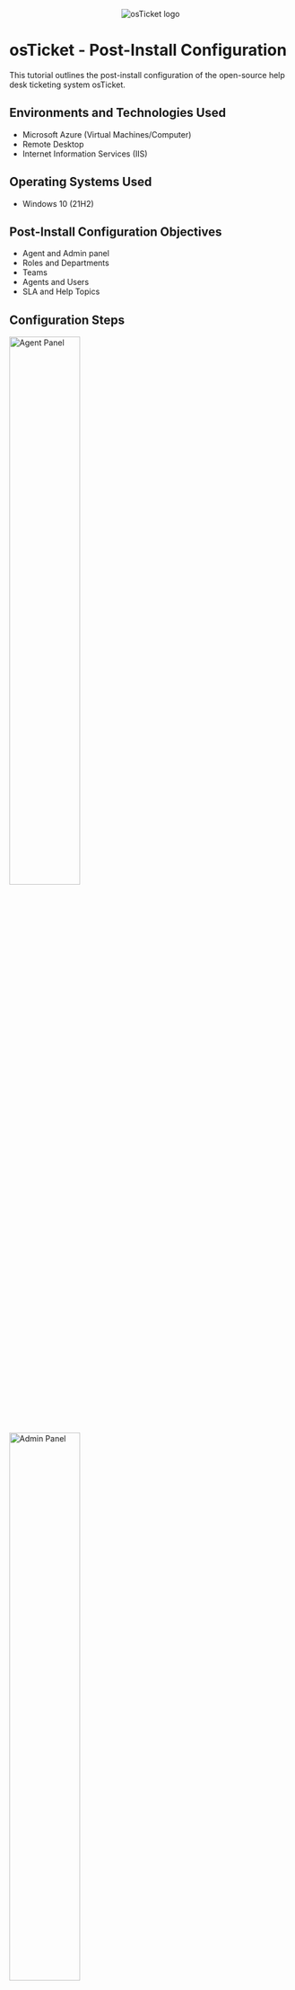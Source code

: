<p align="center">
<img src="https://i.imgur.com/Clzj7Xs.png" alt="osTicket logo"/>
</p>

<h1>osTicket - Post-Install Configuration</h1>
This tutorial outlines the post-install configuration of the open-source help desk ticketing system osTicket.<br />

<h2>Environments and Technologies Used</h2>

- Microsoft Azure (Virtual Machines/Computer)
- Remote Desktop
- Internet Information Services (IIS)

<h2>Operating Systems Used </h2>

- Windows 10</b> (21H2)

<h2>Post-Install Configuration Objectives</h2>

- Agent and Admin panel
- Roles and Departments
- Teams
- Agents and Users
- SLA and Help Topics

<h2>Configuration Steps</h2>

<p>
<img src="https://i.imgur.com/aqwY2zo.jpeg" height="50%" width="50%" alt="Agent Panel"/>
<img src="https://i.imgur.com/5XIyIiP.jpeg" height="50%" width="50%" alt="Admin Panel"/>
</p>
<p>
First, you need to login to osticket as either a agent or as the admin. Depending on which one you are the dashboard will look at different. As agent the dashboard will consists of the users, tasks, and tickets. Any tickets that you are currently working on or have completed will show as well as any tasks that need to be done. For the admin this will look like emails, settings, agents, and manage. Here you will be able to do a number of things such as set permissions, assign agents to certain deparments, and create/look at different tasks.   
</p>
<br />

<p>
<img src="https://i.imgur.com/WpZ1SFI.jpeg" height="50%" width="50%" alt="New Roles"/>
</p>
<p>
  We are going to add a new role called the Supreme admin. As the admin you want to go to agent section, select the category role and type in the name of the new role then save it so that way it will now be added. 
</p>
<br />

<p>
  <img src="https://i.imgur.com/Eu21X4z.jpeg" height="50%" width="50%" alt="New Department"/>
  <img src="https://i.imgur.com/UwJi5y7.jpeg" height="50%" width="50%" alt="New Department"/>
</p>
<p>
  Here we created a new department called Sysadmin. To create this you will need to go over to to agents the go to departments and fill out all of the information. You can also setup different things like the SLA,type, and status as well.    
</p>
<br />

<p>
<img src="https://i.imgur.com/HNuRsPF.jpeg" height="50%" width="50%" alt="New Teams"/>
<img src="https://i.imgur.com/Akkk9Oc.jpeg" height="50%" width="50%" alt="New Teams"/>
</p>
<p>
A new team was created above so you can assign certain tickets to a specific team if that needed to take place. So, we created a new team by just going over to the agents section and going to teams. Once there you can fill out the information and save it. 
</p>
<br />

<p>
  <img src="https://i.imgur.com/VEVDPGW.jpeg" height="50%" width="50%" alt=" New Agents"/>
</p>
<p>
  
</p>
<br />


<p>
   <img src="https://i.imgur.com/fu4VlVE.jpeg" height="50%" width="50%" alt="New Users"/>
   <img src="https://i.imgur.com/OkdqFjm.jpeg" height="50%" width="50%" alt="New Users"/>
</p>
<p>
Lorem ipsum dolor sit amet, consectetur adipiscing elit, sed do eiusmod tempor incididunt ut labore et dolore magna aliqua. Ut enim ad minim veniam, quis nostrud exercitation ullamco laboris nisi ut aliquip ex ea commodo consequat. Duis aute irure dolor in reprehenderit in voluptate velit esse cillum dolore eu fugiat nulla pariatur.
</p>
<br />
